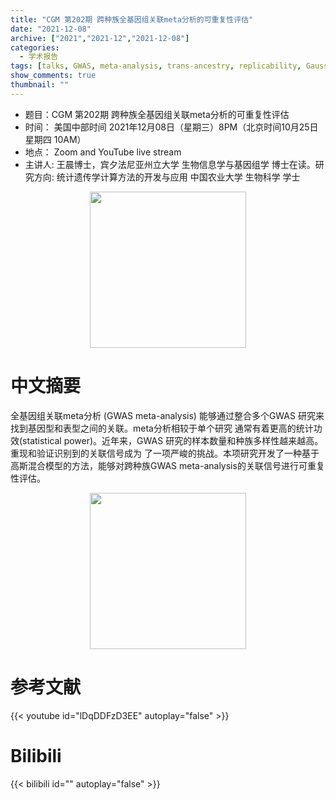 ```yaml
---
title: "CGM 第202期 跨种族全基因组关联meta分析的可重复性评估"
date: "2021-12-08"
archive: ["2021","2021-12","2021-12-08"]
categories:
  - 学术报告
tags: [talks, GWAS, meta-analysis, trans-ancestry, replicability, Gaussian mixture model]
show_comments: true
thumbnail: ""
---
```


- 题目：CGM 第202期 跨种族全基因组关联meta分析的可重复性评估
- 时间： 美国中部时间 2021年12月08日（星期三）8PM（北京时间10月25日 星期四 10AM）
- 地点： Zoom and YouTube live stream
- 主讲人: 王晨博士，宾夕法尼亚州立大学 生物信息学与基因组学 博士在读。研究方向: 统计遗传学计算方法的开发与应用
中国农业大学 生物科学 学士

<div align="center">
<img src="https://i.ibb.co/9Gk54tP/1.png" height=250>
</div>

# 中文摘要

全基因组关联meta分析 (GWAS meta-analysis) 能够通过整合多个GWAS 研究来找到基因型和表型之间的关联。meta分析相较于单个研究
通常有着更高的统计功效(statistical power)。近年来，GWAS 研究的样本数量和种族多样性越来越高。重现和验证识别到的关联信号成为
了一项严峻的挑战。本项研究开发了一种基于高斯混合模型的方法，能够对跨种族GWAS meta-analysis的关联信号进行可重复性评估。


<div align="center">
<img src="https://i.ibb.co/YWGLTVY/1.png" height=250>
</div>


# 参考文献

{{< youtube id="lDqDDFzD3EE" autoplay="false" >}}

# Bilibili

{{< bilibili id="" autoplay="false" >}}
